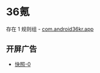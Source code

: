 # 36氪

存在 1 规则组 - [com.android36kr.app](/src/apps/com.android36kr.app.ts)

## 开屏广告

- [快照-0](https://gkd-kit.songe.li/import/12774811)

